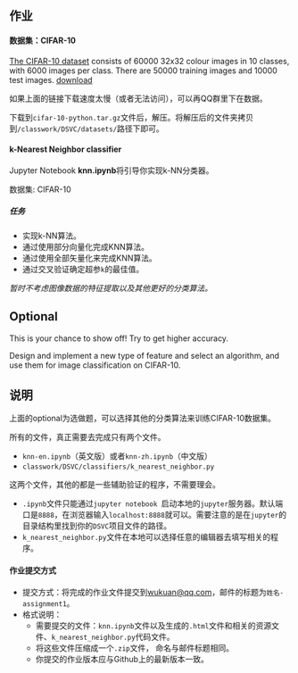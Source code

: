 ## 作业

#### 数据集：CIFAR-10

[The CIFAR-10 dataset](http://www.cs.toronto.edu/~kriz/cifar.html) consists of 60000 32x32 colour images in 10 classes, with 6000 images per class. There are 50000 training images and 10000 test images. 
[download](http://www.cs.toronto.edu/~kriz/cifar-10-python.tar.gz)

如果上面的链接下载速度太慢（或者无法访问），可以再QQ群里下在数据。

下载到`cifar-10-python.tar.gz`文件后，解压。将解压后的文件夹拷贝到`/classwork/DSVC/datasets/`路径下即可。

#### k-Nearest Neighbor classifier

Jupyter Notebook **knn.ipynb**将引导你实现k-NN分类器。

数据集: CIFAR-10

##### 任务

- 实现k-NN算法。
- 通过使用部分向量化完成KNN算法。
- 通过使用全部矢量化来完成KNN算法。
- 通过交叉验证确定超参`k`的最佳值。

*暂时不考虑图像数据的特征提取以及其他更好的分类算法。*

## Optional 
This is your chance to show off! Try to get higher accuracy.

Design and implement a new type of feature and select an algorithm, and use them for image classification on CIFAR-10. 

## 说明

上面的optional为选做题，可以选择其他的分类算法来训练CIFAR-10数据集。

所有的文件，真正需要去完成只有两个文件。

-  `knn-en.ipynb`（英文版）或者`knn-zh.ipynb`（中文版）
-  `classwork/DSVC/classifiers/k_nearest_neighbor.py`

这两个文件，其他的都是一些辅助验证的程序，不需要理会。

- `.ipynb`文件只能通过`jupyter notebook `启动本地的`jupyter`服务器。默认端口是`8888`，在浏览器输入`localhost:8888`就可以。需要注意的是在`jupyter`的目录结构里找到你的`DSVC`项目文件的路径。
- `k_nearest_neighbor.py`文件在本地可以选择任意的编辑器去填写相关的程序。

#### 作业提交方式

- 提交方式：将完成的作业文件提交到[wukuan@qq.com](mailto:wukuan@qq.com)，邮件的标题为`姓名-assignment1`。
- 格式说明：
  - 需要提交的文件：`knn.ipynb`文件以及生成的`.html`文件和相关的资源文件、`k_nearest_neighbor.py`代码文件。
  - 将这些文件压缩成一个`.zip`文件， 命名与邮件标题相同。
  - 你提交的作业版本应与Github上的最新版本一致。